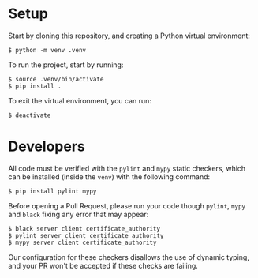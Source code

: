 # Setup

Start by cloning this repository, and creating a Python virtual environment:

```
$ python -m venv .venv
```

To run the project, start by running:

```
$ source .venv/bin/activate
$ pip install .
```


To exit the virtual environment, you can run:

```
$ deactivate
```

# Developers

All code must be verified with the `pylint` and `mypy` static checkers, which can be installed
(inside the `venv`) with the following command:

```
$ pip install pylint mypy
```

Before opening a Pull Request, please run your code though `pylint`, `mypy` and `black` fixing any error
that may appear:

```
$ black server client certificate_authority
$ pylint server client certificate_authority
$ mypy server client certificate_authority   
```

Our configuration for these checkers disallows the use of dynamic typing, and your PR won't be
accepted if these checks are failing.
